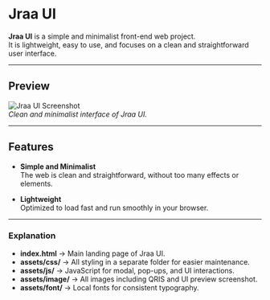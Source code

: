 # Jraa UI

**Jraa UI** is a simple and minimalist front-end web project.  
It is lightweight, easy to use, and focuses on a clean and straightforward user interface.

---

## Preview

![Jraa UI Screenshot](https://ajrahhh.my.id/assets/image/ui.png)  
*Clean and minimalist interface of Jraa UI.*

---

## Features

- **Simple and Minimalist**  
  The web is clean and straightforward, without too many effects or elements.

- **Lightweight**  
  Optimized to load fast and run smoothly in your browser.

---

### Explanation

- **index.html** → Main landing page of Jraa UI.  
- **assets/css/** → All styling in a separate folder for easier maintenance.  
- **assets/js/** → JavaScript for modal, pop-ups, and UI interactions.  
- **assets/image/** → All images including QRIS and UI preview screenshot. 
- **assets/font/** → Local fonts for consistent typography.  
